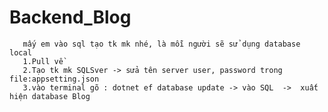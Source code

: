 # Backend_Blog
       mấy em vào sql tạo tk mk nhé, là mỗi người sẽ sử dụng database local 
       1.Pull về
       2.Tạo tk mk SQLSver -> sửa tên server user, password trong file:appsetting.json
       3.vào terminal gõ : dotnet ef database update -> vào SQL  ->  xuất hiện database Blog
      
       
       
